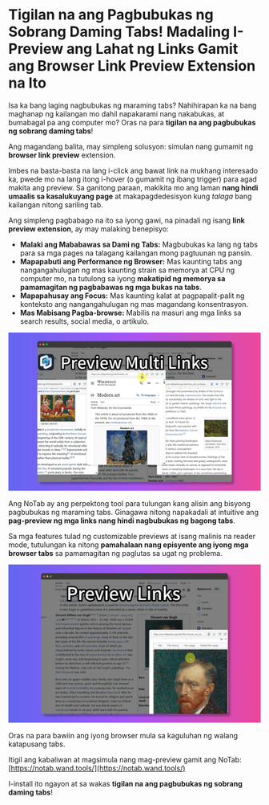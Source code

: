 # Tigilan na ang Pagbubukas ng Sobrang Daming Tabs! Madaling I-Preview ang Lahat ng Links Gamit ang Browser Link Preview Extension na Ito

Isa ka bang laging nagbubukas ng maraming tabs? Nahihirapan ka na bang maghanap ng kailangan mo dahil napakarami nang nakabukas, at bumabagal pa ang computer mo? Oras na para **tigilan na ang pagbubukas ng sobrang daming tabs**!

Ang magandang balita, may simpleng solusyon: simulan nang gumamit ng **browser link preview** extension.

Imbes na basta-basta na lang i-click ang bawat link na mukhang interesado ka, pwede mo na lang itong i-hover (o gumamit ng ibang trigger) para agad makita ang preview. Sa ganitong paraan, makikita mo ang laman **nang hindi umaalis sa kasalukuyang page** at makapagdedesisyon kung *talaga* bang kailangan nitong sariling tab.

Ang simpleng pagbabago na ito sa iyong gawi, na pinadali ng isang **link preview extension**, ay may malaking benepisyo:
*   **Malaki ang Mababawas sa Dami ng Tabs:** Magbubukas ka lang ng tabs para sa mga pages na talagang kailangan mong pagtuunan ng pansin.
*   **Mapapabuti ang Performance ng Browser:** Mas kaunting tabs ang nangangahulugan ng mas kaunting strain sa memorya at CPU ng computer mo, na tutulong sa iyong **makatipid ng memorya sa pamamagitan ng pagbabawas ng mga bukas na tabs**.
*   **Mapapahusay ang Focus:** Mas kaunting kalat at pagpapalit-palit ng konteksto ang nangangahulugan ng mas magandang konsentrasyon.
*   **Mas Mabisang Pagba-browse:** Mabilis na masuri ang mga links sa search results, social media, o artikulo.

![Before and after link preview (conceptual)](../images/notab1.png)

Ang NoTab ay ang perpektong tool para tulungan kang alisin ang bisyong pagbubukas ng maraming tabs. Ginagawa nitong napakadali at intuitive ang **pag-preview ng mga links nang hindi nagbubukas ng bagong tabs**.

Sa mga features tulad ng customizable previews at isang malinis na reader mode, tutulungan ka nitong **pamahalaan nang episyente ang iyong mga browser tabs** sa pamamagitan ng paglutas sa ugat ng problema.

![NoTab helping reduce tabs](../images/notab2.png)

Oras na para bawiin ang iyong browser mula sa kaguluhan ng walang katapusang tabs.

Itigil ang kabaliwan at magsimula nang mag-preview gamit ang NoTab: [https://notab.wand.tools/](https://notab.wand.tools/)

I-install ito ngayon at sa wakas **tigilan na ang pagbubukas ng sobrang daming tabs**!

